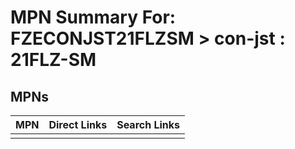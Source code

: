 



# MPN Summary For: FZECONJST21FLZSM > con-jst : 21FLZ-SM

## MPNs
  

|MPN|Direct Links|Search Links|
| :--- | :--- | :--- |
||||
